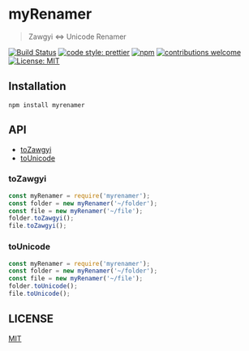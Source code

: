 # myRenamer

> Zawgyi <=> Unicode Renamer

[![Build Status][travis]][travis-url]
[![code style: prettier][prettier]][prettier-url]
[![npm][npm-download]][npm-dl-url]
[![contributions welcome][contri]][contri-url]
[![License: MIT][license]][license-url]

## Installation

```shell
npm install myrenamer
```

## API

- [toZawgyi](#toZawgyi)
- [toUnicode](#toUnicode)

### toZawgyi

```javascript
const myRenamer = require('myrenamer');
const folder = new myRenamer('~/folder');
const file = new myRenamer('~/file');
folder.toZawgyi();
file.toZawgyi();
```

### toUnicode

```javascript
const myRenamer = require('myrenamer');
const folder = new myRenamer('~/folder');
const file = new myRenamer('~/file');
folder.toUnicode();
file.toUnicode();
```

## LICENSE

[MIT](./LICENSE)

[contri]: https://img.shields.io/badge/contributions-welcome-brightgreen.svg?style=flat-square
[contri-url]: https://github.com/AungMyoKyaw/myRenamer/issues
[travis]: https://img.shields.io/travis/AungMyoKyaw/myRenamer/master.svg?style=flat-square
[travis-url]: https://travis-ci.org/AungMyoKyaw/myRenamer
[npm-download]: https://img.shields.io/npm/dt/mynum.svg?style=flat-square
[npm-dl-url]: https://www.npmjs.com/package/myrenamer
[license]: https://img.shields.io/badge/License-MIT-brightgreen.svg?style=flat-square
[license-url]: https://opensource.org/licenses/MIT
[prettier]: https://img.shields.io/badge/code_style-prettier-ff69b4.svg?style=flat-square
[prettier-url]: https://github.com/prettier/prettier
